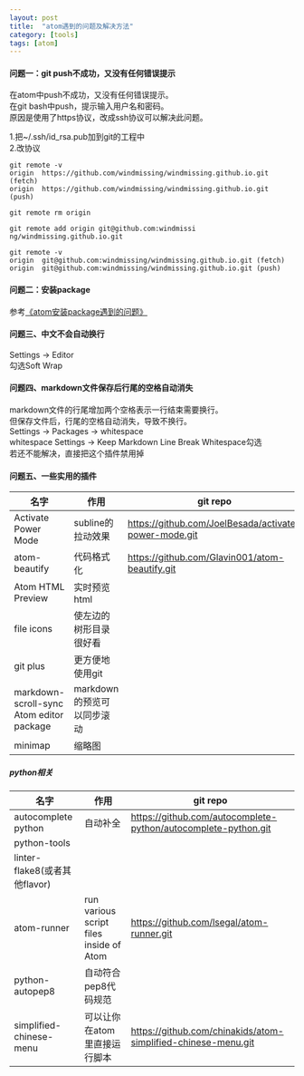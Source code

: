 ```yaml
---
layout: post
title:  "atom遇到的问题及解决方法"
category: [tools]
tags: [atom]
---
```


#### 问题一：git push不成功，又没有任何错误提示

在atom中push不成功，又没有任何错误提示。  
在git bash中push，提示输入用户名和密码。  
原因是使用了https协议，改成ssh协议可以解决此问题。

<!-- more -->

1.把~/.ssh/id_rsa.pub加到git的工程中  
2.改协议  

```
git remote -v
origin  https://github.com/windmissing/windmissing.github.io.git (fetch)
origin  https://github.com/windmissing/windmissing.github.io.git (push)

git remote rm origin

git remote add origin git@github.com:windmissi
ng/windmissing.github.io.git

git remote -v
origin  git@github.com:windmissing/windmissing.github.io.git (fetch)
origin  git@github.com:windmissing/windmissing.github.io.git (push)
```

#### 问题二：安装package

参考[《atom安装package遇到的问题》](http://windmissing.github.io/opensource/2016-11/atom-install-package-error.html)

#### 问题三、中文不会自动换行

Settings -> Editor  
勾选Soft Wrap

#### 问题四、markdown文件保存后行尾的空格自动消失

markdown文件的行尾增加两个空格表示一行结束需要换行。  
但保存文件后，行尾的空格自动消失，导致不换行。  
Settings -> Packages -> whitespace  
whitespace Settings -> Keep Markdown Line Break Whitespace勾选  
若还不能解决，直接把这个插件禁用掉  

#### 问题五、一些实用的插件

|名字|作用|git repo|
|---|---|---|
|Activate Power Mode|subline的拉动效果|https://github.com/JoelBesada/activate-power-mode.git|
|atom-beautify|代码格式化|https://github.com/Glavin001/atom-beautify.git|
|Atom HTML Preview|实时预览html|
|file icons|使左边的树形目录很好看|
|git plus|更方便地使用git
|markdown-scroll-sync Atom editor package|markdown的预览可以同步滚动|
|minimap|缩略图|

##### python相关

|名字|作用|git repo|
|---|---|---|
|autocomplete python| 自动补全|https://github.com/autocomplete-python/autocomplete-python.git|
|python-tools|
|linter-flake8(或者其他flavor)|
|atom-runner|run various script files inside of Atom| https://github.com/lsegal/atom-runner.git|
|python-autopep8 |自动符合pep8代码规范|
|simplified-chinese-menu|可以让你在atom里直接运行脚本|https://github.com/chinakids/atom-simplified-chinese-menu.git|

